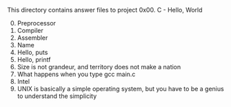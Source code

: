 This directory contains answer files to project 0x00. C - Hello, World

0. Preprocessor
1. Compiler
2. Assembler
3. Name
4. Hello, puts
5. Hello, printf
6. Size is not grandeur, and territory does not make a nation
7. What happens when you type gcc main.c
8. Intel
9. UNIX is basically a simple operating system, but you have to be a genius to understand the simplicity
